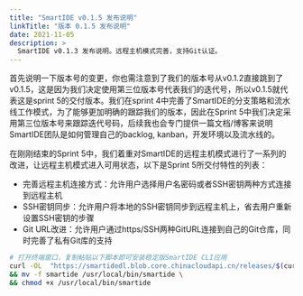 ```yaml
---
title: "SmartIDE v0.1.5 发布说明"
linkTitle: "版本 0.1.5 发布说明"
date: 2021-11-05
description: >
  SmartIDE v0.1.3 发布说明。远程主机模式完善，支持Git认证。
---
```


首先说明一下版本号的变更，你也需注意到了我们的版本号从v0.1.2直接跳到了v0.1.5，这是因为我们决定使用第三位版本号代表我们的迭代号，所以v0.1.5就代表这是sprint 5的交付版本。我们在sprint 4中完善了SmartIDE的分支策略和流水线工作模式，为了能够更加明确的跟踪我们的版本，因此在Sprint 5中我们决定采用第三位版本号来跟踪迭代号码，后续我也会专门提供一篇文档/博客来说明SmartIDE团队是如何管理自己的backlog, kanban，开发环境以及流水线的。

在刚刚结束的Sprint 5中，我们着重对SmartIDE的远程主机模式进行了一系列的改进，让远程主机模式进入可用状态，以下是Sprint 5所交付特性的列表：

- 完善远程主机连接方式：允许用户选择用户名密码或者SSH密钥两种方式连接到远程主机
- SSH密钥同步：允许用户将本地的SSH密钥同步到远程主机上，省去用户重新设置SSH密钥的步骤
- Git URL改进：允许用户通过https/SSH两种GitURL连接到自己的Git仓库，同时完善了私有Git库的支持

```bash
# 打开终端窗口，复制粘贴以下脚本即可安装稳定版SmartIDE CLI应用
curl -OL  "https://smartidedl.blob.core.chinacloudapi.cn/releases/$(curl -L -s https://smartidedl.blob.core.chinacloudapi.cn/releases/stable.txt)/smartide" \
&& mv -f smartide /usr/local/bin/smartide \
&& chmod +x /usr/local/bin/smartide
```